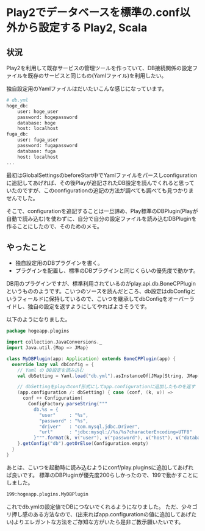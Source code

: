 Play2でデータベースを標準の.conf以外から設定する
Play2, Scala
=====
<h2>状況</h2>
Play2を利用して既存サービスの管理ツールを作っていて、DB接続関係の設定ファイルを既存のサービスと同じもの(Yamlファイル)を利用したい。

<!-- more -->
独自設定用のYamlファイルはだいたいこんな感じになっています。

```bash
# db.yml
hoge_db:
    user: hoge_user
    password: hogepassword
    database: hoge
    host: localhost
fuga_db:
    user: fuga_user
    password: fugapassword
    database: fuga
    host: localhost
...
```

最初はGlobalSettingsのbeforeStart中でYamlファイルをパースしconfigurationに追記してあげれば、その後Playが追記されたDB設定を読んでくれると思っていたのですが、このconfigurationの追記の方法が調べても調べても見つかりませんでした。

そこで、configurationを追記することは一旦諦め、Play標準のDBPlugin(Playが自動で読み込む)を使わずに、自分で自分の設定ファイルを読み込むDBPluginを作ることにしたので、そのためのメモ。
<h2>やったこと</h2>
<ul>
	<li>独自設定用のDBプラグインを書く。</li>
	<li>プラグインを配置し、標準のDBプラグインと同じくらいの優先度で動かす。</li>
</ul>
DB用のプラグインですが、標準利用されているのがplay.api.db.BoneCPPluginというもののようです。こいつのソースを読んだところ、db設定はdbConfigというフィールドに保持しているので、こいつを継承してdbConfigをオーバーライドし、独自の設定を返すようにしてやればよさそうです。

以下のようになりました。

```scala
package hogeapp.plugins

import collection.JavaConversions._
import Java.util.{Map => JMap}

class MyDBPlugin(app: Application) extends BoneCPPlugin(app) {
  override lazy val dbConfig = {
    // Yaml の DB設定を読み込む
    val dbSetting = Yaml.load("db.yml").asInstanceOf[JMap[String, JMap[String, String]]]

    // dbSettingをplayのconf形式にしてapp.configurationに追加したものを返す
    (app.configuration /: dbSetting) { case (conf, (k, v)) =>
      conf ++ Configuration(
        ConfigFactory.parseString("""
          db.%s = {
            "user"     : "%s",
            "password" : "%s",
            "driver"   : "com.mysql.jdbc.Driver",
            "url"      : "jdbc:mysql://%s/%s?characterEncoding=UTF8"
          }""".format(k, v("user"), v("password"), v("host"), v("database"))))
    }.getConfig("db").getOrElse(Configuration.empty)
  }
}
```

あとは、こいつを起動時に読み込むようにconf/play.pluginsに追加してあげれば良いです。
標準のDBPluginが優先度200らしかったので、199で動かすことにしました。

```bash
199:hogeapp.plugins.MyDBPlugin
```

これでdb.ymlの設定値でDBにつないでくれるようになりました。
ただ、少々ゴリ押し感のある方法なので、(出来ればapp.configurationの値に追加してあげたい)よりエレガントな方法をご存知な方がいたら是非ご教示願いたいです。
